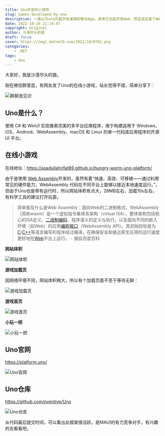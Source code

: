 ```yaml
---
title: Uno开发的小游戏
slug: Games-developed-by-uno
description: 一直以为uno只能开发桌面和移动App，原来它也能开发Web，而且这还是个Web小游戏！
date: 2022-10-24 21:19:47
copyright: Original
author: 沙漠尽头的狼
draft: false
cover: https://img1.dotnet9.com/2022/10/0701.png
categories: 
    - .NET
tags: 
    - Uno
---
```


大家好，我是沙漠尽头的狼。

刚在微信群里逛，有网友发了Uno的在线小游戏，站长觉得不错，简单分享下：

![群聊涨见识](https://img1.dotnet9.com/2022/10/0704.png)

## Uno是什么？

使用 C# 和 WinUI 实现像素完美的多平台应用程序，用于构建适用于 Windows、iOS、Android、WebAssembly、macOS 和 Linux 的单一代码库应用程序的开源 UI 平台。

## 在线小游戏

在线地址：https://asadullahrifat89.github.io/hungry-worm-uno-platform/

由于是使用 [Web Assembly](https://baike.baidu.com/item/WebAssembly/61812997?fr=aladdin)开发的，虽然有着“快速、高效、可移植——通过利用常见的硬件能力，WebAssembly 代码在不同平台上能够以接近本地速度运行。”，但由于Uno也是带有运行时，所以网站体积有点大，28MB左右，加载10s左右，有科学工具的建议打开玩耍。

> 简单普及什么是Web Assembly：面向Web的二进制格式，WebAssembly（简称wasm）是一个虚拟指令集体系架构（virtual ISA），整体架构包括核心的ISA定义、[二进制编码](https://baike.baidu.com/item/二进制编码/1758517?fromModule=lemma_inlink)、程序语义的定义与执行，以及面向不同的嵌入环境（如Web）的应用[编程接口](https://baike.baidu.com/item/编程接口/3339711?fromModule=lemma_inlink)（WebAssembly API）。其初始目标是为[C](https://baike.baidu.com/item/C/7252092?fromModule=lemma_inlink)/[C++](https://baike.baidu.com/item/C%2B%2B/99272?fromModule=lemma_inlink)等语言编写的程序经过编译，在确保安全和接近原生应用的运行速度更好地在[Web](https://baike.baidu.com/item/Web/150564?fromModule=lemma_inlink)平台上运行。   - 摘自百度百科

**网站体积**

![网站体积](https://img1.dotnet9.com/2022/10/0705.png)

**游戏加载页**

因网络环境不同，网站体积稍大，所以有个加载页面不至于等待无聊：

![游戏加载页](https://img1.dotnet9.com/2022/10/0701.png)

**游戏首页**

![游戏首页](https://img1.dotnet9.com/2022/10/0702.gif)

**小玩一把**

![小玩一把](https://img1.dotnet9.com/2022/10/0703.gif)

## **Uno官网**

https://platform.uno/

![Uno官网](https://img1.dotnet9.com/2022/10/0706.png)

## Uno仓库

https://github.com/nventive/Uno

![Uno仓库](https://img1.dotnet9.com/2022/10/0707.png)

从代码最后提交时间，可以看出此框架很活跃，是MAUI的有力竞争对手，有兴趣的去看看吧。